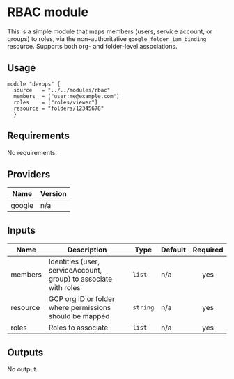 # RBAC module

This is a simple module that maps members (users, service account, or groups) to roles, via the non-authoritative `google_folder_iam_binding` resource. Supports both org- and folder-level associations.

## Usage

```hcl
module "devops" {
  source   = "../../modules/rbac"
  members  = ["user:me@example.com"]
  roles    = ["roles/viewer"]
  resource = "folders/12345678"
  }
```

<!-- BEGINNING OF PRE-COMMIT-TERRAFORM DOCS HOOK -->
## Requirements

No requirements.

## Providers

| Name | Version |
|------|---------|
| google | n/a |

## Inputs

| Name | Description | Type | Default | Required |
|------|-------------|------|---------|:--------:|
| members | Identities (user, serviceAccount, group) to associate with roles | `list` | n/a | yes |
| resource | GCP org ID or folder where permissions should be mapped | `string` | n/a | yes |
| roles | Roles to associate | `list` | n/a | yes |

## Outputs

No output.

<!-- END OF PRE-COMMIT-TERRAFORM DOCS HOOK -->